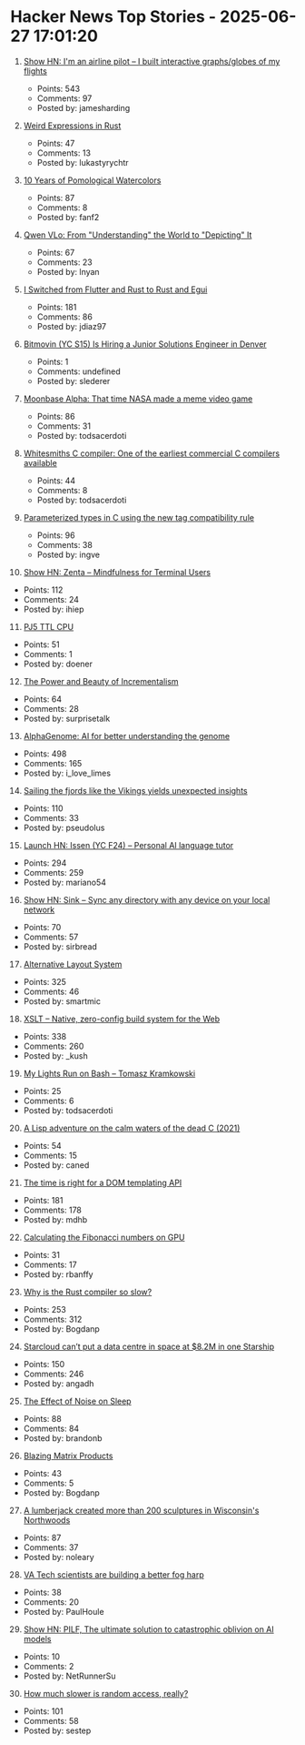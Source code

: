 # Hacker News Top Stories - 2025-06-27 17:01:20

1. [Show HN: I'm an airline pilot – I built interactive graphs/globes of my flights](https://jameshard.ing/pilot)
   - Points: 543
   - Comments: 97
   - Posted by: jamesharding

2. [Weird Expressions in Rust](https://www.wakunguma.com/blog/rust-weird-expr)
   - Points: 47
   - Comments: 13
   - Posted by: lukastyrychtr

3. [10 Years of Pomological Watercolors](https://parkerhiggins.net/2025/04/10-years-of-pomological-watercolors/)
   - Points: 87
   - Comments: 8
   - Posted by: fanf2

4. [Qwen VLo: From "Understanding" the World to "Depicting" It](https://qwenlm.github.io/blog/qwen-vlo/)
   - Points: 67
   - Comments: 23
   - Posted by: lnyan

5. [I Switched from Flutter and Rust to Rust and Egui](https://jdiaz97.github.io/greenblog/posts/flutter_to_egui/)
   - Points: 181
   - Comments: 86
   - Posted by: jdiaz97

6. [Bitmovin (YC S15) Is Hiring a Junior Solutions Engineer in Denver](https://bitmovin.com/careers/7943569002/)
   - Points: 1
   - Comments: undefined
   - Posted by: slederer

7. [Moonbase Alpha: That time NASA made a meme video game](https://www.spacebar.news/moonbase-alpha-nasa-video-game/)
   - Points: 86
   - Comments: 31
   - Posted by: todsacerdoti

8. [Whitesmiths C compiler: One of the earliest commercial C compilers available](https://github.com/hansake/Whitesmiths-C-compiler)
   - Points: 44
   - Comments: 8
   - Posted by: todsacerdoti

9. [Parameterized types in C using the new tag compatibility rule](https://nullprogram.com/blog/2025/06/26/)
   - Points: 96
   - Comments: 38
   - Posted by: ingve

10. [Show HN: Zenta – Mindfulness for Terminal Users](https://github.com/e6a5/zenta)
   - Points: 112
   - Comments: 24
   - Posted by: ihiep

11. [PJ5 TTL CPU](https://pj5cpu.wordpress.com/)
   - Points: 51
   - Comments: 1
   - Posted by: doener

12. [The Power and Beauty of Incrementalism](https://supernuclear.substack.com/p/the-power-and-beauty-of-incrementalism)
   - Points: 64
   - Comments: 28
   - Posted by: surprisetalk

13. [AlphaGenome: AI for better understanding the genome](https://deepmind.google/discover/blog/alphagenome-ai-for-better-understanding-the-genome/)
   - Points: 498
   - Comments: 165
   - Posted by: i_love_limes

14. [Sailing the fjords like the Vikings yields unexpected insights](https://arstechnica.com/science/2025/06/this-archaeologist-built-a-replica-boat-to-sail-like-the-vikings/)
   - Points: 110
   - Comments: 33
   - Posted by: pseudolus

15. [Launch HN: Issen (YC F24) – Personal AI language tutor](undefined)
   - Points: 294
   - Comments: 259
   - Posted by: mariano54

16. [Show HN: Sink – Sync any directory with any device on your local network](https://github.com/sirbread/sink)
   - Points: 70
   - Comments: 57
   - Posted by: sirbread

17. [Alternative Layout System](https://alternativelayoutsystem.com/scripts/#same-sizer)
   - Points: 325
   - Comments: 46
   - Posted by: smartmic

18. [XSLT – Native, zero-config build system for the Web](https://github.com/pacocoursey/xslt)
   - Points: 338
   - Comments: 260
   - Posted by: _kush

19. [My Lights Run on Bash – Tomasz Kramkowski](https://kramkow.ski/article/2025/06/27/my_lights_run_on_bash.html)
   - Points: 25
   - Comments: 6
   - Posted by: todsacerdoti

20. [A Lisp adventure on the calm waters of the dead C (2021)](https://mihaiolteanu.me/language-abstractions)
   - Points: 54
   - Comments: 15
   - Posted by: caned

21. [The time is right for a DOM templating API](https://justinfagnani.com/2025/06/26/the-time-is-right-for-a-dom-templating-api/)
   - Points: 181
   - Comments: 178
   - Posted by: mdhb

22. [Calculating the Fibonacci numbers on GPU](https://veitner.bearblog.dev/calculating-the-fibonacci-numbers-on-gpu/)
   - Points: 31
   - Comments: 17
   - Posted by: rbanffy

23. [Why is the Rust compiler so slow?](https://sharnoff.io/blog/why-rust-compiler-slow)
   - Points: 253
   - Comments: 312
   - Posted by: Bogdanp

24. [Starcloud can’t put a data centre in space at $8.2M in one Starship](https://angadh.com/space-data-centers-1)
   - Points: 150
   - Comments: 246
   - Posted by: angadh

25. [The Effect of Noise on Sleep](https://www.empirical.health/blog/effect-of-noise-on-sleep/)
   - Points: 88
   - Comments: 84
   - Posted by: brandonb

26. [Blazing Matrix Products](https://panadestein.github.io/blog/posts/mp.html)
   - Points: 43
   - Comments: 5
   - Posted by: Bogdanp

27. [A lumberjack created more than 200 sculptures in Wisconsin's Northwoods](https://www.smithsonianmag.com/travel/when-a-lumberjacks-imagination-ran-wild-he-created-more-than-200-sculptures-in-wisconsins-northwoods-180986840/)
   - Points: 87
   - Comments: 37
   - Posted by: noleary

28. [VA Tech scientists are building a better fog harp](https://arstechnica.com/science/2025/06/these-va-tech-scientists-are-building-a-better-fog-harp/)
   - Points: 38
   - Comments: 20
   - Posted by: PaulHoule

29. [Show HN: PILF, The ultimate solution to catastrophic oblivion on AI models](https://github.com/dmf-archive/PILF)
   - Points: 10
   - Comments: 2
   - Posted by: NetRunnerSu

30. [How much slower is random access, really?](https://samestep.com/blog/random-access/)
   - Points: 101
   - Comments: 58
   - Posted by: sestep

